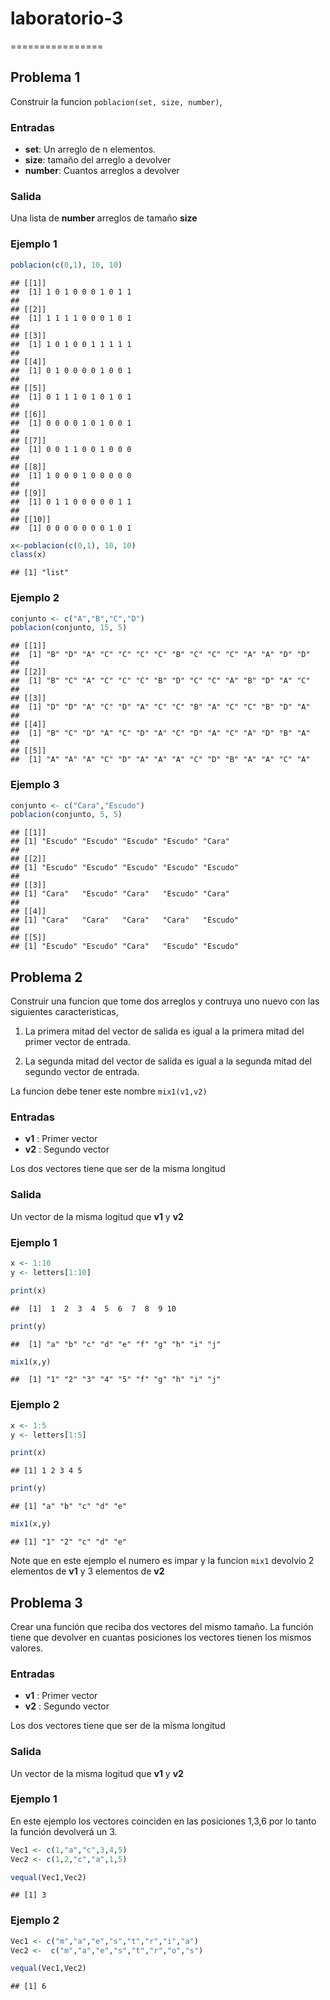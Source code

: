 # laboratorio-3
================

## Problema 1

Construir la funcion `poblacion(set, size, number)`,

### Entradas

-   **set**: Un arreglo de n elementos.
-   **size**: tamaño del arreglo a devolver
-   **number**: Cuantos arreglos a devolver

### Salida

Una lista de **number** arreglos de tamaño **size**

### Ejemplo 1

``` r
poblacion(c(0,1), 10, 10)
```

    ## [[1]]
    ##  [1] 1 0 1 0 0 0 1 0 1 1
    ## 
    ## [[2]]
    ##  [1] 1 1 1 1 0 0 0 1 0 1
    ## 
    ## [[3]]
    ##  [1] 1 0 1 0 0 1 1 1 1 1
    ## 
    ## [[4]]
    ##  [1] 0 1 0 0 0 0 1 0 0 1
    ## 
    ## [[5]]
    ##  [1] 0 1 1 1 0 1 0 1 0 1
    ## 
    ## [[6]]
    ##  [1] 0 0 0 0 1 0 1 0 0 1
    ## 
    ## [[7]]
    ##  [1] 0 0 1 1 0 0 1 0 0 0
    ## 
    ## [[8]]
    ##  [1] 1 0 0 0 1 0 0 0 0 0
    ## 
    ## [[9]]
    ##  [1] 0 1 1 0 0 0 0 0 1 1
    ## 
    ## [[10]]
    ##  [1] 0 0 0 0 0 0 0 1 0 1

``` r
x<-poblacion(c(0,1), 10, 10)
class(x)
```

    ## [1] "list"

### Ejemplo 2

``` r
conjunto <- c("A","B","C","D")
poblacion(conjunto, 15, 5)
```

    ## [[1]]
    ##  [1] "B" "D" "A" "C" "C" "C" "C" "B" "C" "C" "C" "A" "A" "D" "D"
    ## 
    ## [[2]]
    ##  [1] "B" "C" "A" "C" "C" "C" "B" "D" "C" "C" "A" "B" "D" "A" "C"
    ## 
    ## [[3]]
    ##  [1] "D" "D" "A" "C" "D" "A" "C" "C" "B" "A" "C" "C" "B" "D" "A"
    ## 
    ## [[4]]
    ##  [1] "B" "C" "D" "A" "C" "D" "A" "C" "D" "A" "C" "A" "D" "B" "A"
    ## 
    ## [[5]]
    ##  [1] "A" "A" "A" "C" "D" "A" "A" "A" "C" "D" "B" "A" "A" "C" "A"

### Ejemplo 3

``` r
conjunto <- c("Cara","Escudo")
poblacion(conjunto, 5, 5)
```

    ## [[1]]
    ## [1] "Escudo" "Escudo" "Escudo" "Escudo" "Cara"  
    ## 
    ## [[2]]
    ## [1] "Escudo" "Escudo" "Escudo" "Escudo" "Escudo"
    ## 
    ## [[3]]
    ## [1] "Cara"   "Escudo" "Cara"   "Escudo" "Cara"  
    ## 
    ## [[4]]
    ## [1] "Cara"   "Cara"   "Cara"   "Cara"   "Escudo"
    ## 
    ## [[5]]
    ## [1] "Escudo" "Escudo" "Cara"   "Escudo" "Escudo"

## Problema 2

Construir una funcion que tome dos arreglos y contruya uno nuevo con las
siguientes caracteristicas,

1.  La primera mitad del vector de salida es igual a la primera mitad
    del primer vector de entrada.

2.  La segunda mitad del vector de salida es igual a la segunda mitad
    del segundo vector de entrada.

La funcion debe tener este nombre `mix1(v1,v2)`

### Entradas

-   **v1** : Primer vector
-   **v2** : Segundo vector

Los dos vectores tiene que ser de la misma longitud

### Salida

Un vector de la misma logitud que **v1** y **v2**

### Ejemplo 1

``` r
x <- 1:10
y <- letters[1:10]

print(x)
```

    ##  [1]  1  2  3  4  5  6  7  8  9 10

``` r
print(y)
```

    ##  [1] "a" "b" "c" "d" "e" "f" "g" "h" "i" "j"

``` r
mix1(x,y)
```

    ##  [1] "1" "2" "3" "4" "5" "f" "g" "h" "i" "j"

### Ejemplo 2

``` r
x <- 1:5
y <- letters[1:5]

print(x)
```

    ## [1] 1 2 3 4 5

``` r
print(y)
```

    ## [1] "a" "b" "c" "d" "e"

``` r
mix1(x,y)
```

    ## [1] "1" "2" "c" "d" "e"

Note que en este ejemplo el numero es impar y la funcion `mix1` devolvio
2 elementos de **v1** y 3 elementos de **v2**

## Problema 3

Crear una función que reciba dos vectores del mismo tamaño. La función
tiene que devolver en cuantas posiciones los vectores tienen los mismos
valores.

### Entradas

-   **v1** : Primer vector
-   **v2** : Segundo vector

Los dos vectores tiene que ser de la misma longitud

### Salida

Un vector de la misma logitud que **v1** y **v2**

### Ejemplo 1

En este ejemplo los vectores coinciden en las posiciones 1,3,6 por lo
tanto la función devolverá un 3.

``` r
Vec1 <- c(1,"a","c",3,4,5)
Vec2 <- c(1,2,"c","a",1,5)

vequal(Vec1,Vec2)
```

    ## [1] 3

### Ejemplo 2

``` r
Vec1 <- c("m","a","e","s","t","r","i","a")
Vec2 <-  c("m","a","e","s","t","r","o","s")

vequal(Vec1,Vec2)
```

    ## [1] 6
